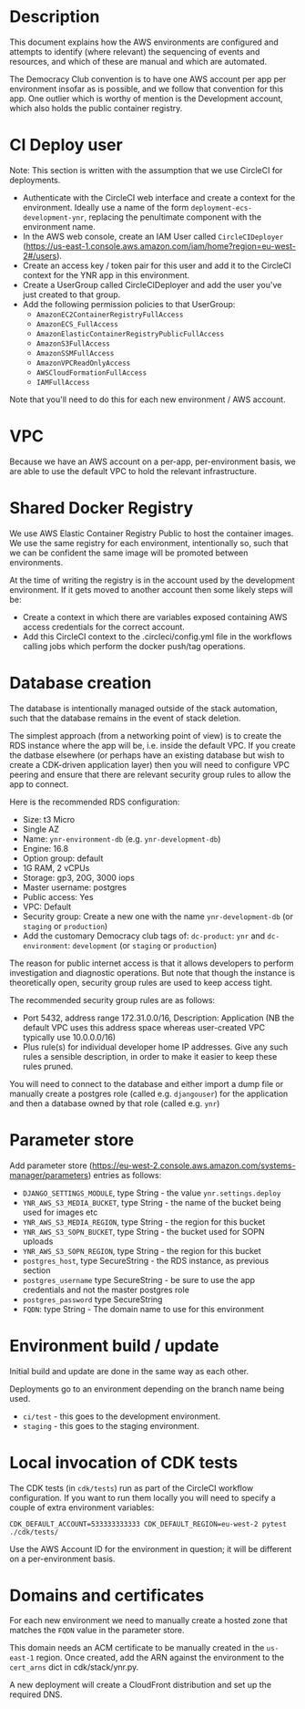 # Description

This document explains how the AWS environments are configured and attempts to
identify (where relevant) the sequencing of events and resources, and which of
these are manual and which are automated.

The Democracy Club convention is to have one AWS account per app per
environment insofar as is possible, and we follow that convention for this app.
One outlier which is worthy of mention is the Development account, which also
holds the public container registry.

# CI Deploy user
Note: This section is written with the assumption that we use CircleCI for
deployments.

* Authenticate with the CircleCI web interface and create a context
for the environment. Ideally use a name of the form
`deployment-ecs-development-ynr`, replacing the penultimate component with the
environment name.
* In the AWS web console, create an IAM User called `CircleCIDeployer`
(https://us-east-1.console.aws.amazon.com/iam/home?region=eu-west-2#/users).
* Create an access key / token pair for this user and add it to the CircleCI
context for the YNR app in this environment.
* Create a UserGroup called CircleCIDeployer and add the user you've just
created to that group.
* Add the following permission policies to that UserGroup:
  * `AmazonEC2ContainerRegistryFullAccess`
  * `AmazonECS_FullAccess`
  * `AmazonElasticContainerRegistryPublicFullAccess`
  * `AmazonS3FullAccess`
  * `AmazonSSMFullAccess`
  * `AmazonVPCReadOnlyAccess`
  * `AWSCloudFormationFullAccess`
  * `IAMFullAccess`

Note that you'll need to do this for each new environment / AWS account.

# VPC

Because we have an AWS account on a per-app, per-environment basis, we are able
to use the default VPC to hold the relevant infrastructure.

# Shared Docker Registry

We use AWS Elastic Container Registry Public to host the container images. We
use the same registry for each environment, intentionally so, such that we can
be confident the same image will be promoted between environments.

At the time of writing the registry is in the account used by the development
environment. If it gets moved to another account then some likely steps will be:

* Create a context in which there are variables exposed containing AWS access credentials for the correct account.
* Add this CircleCI context to the .circleci/config.yml file in the workflows calling jobs which perform the docker push/tag operations.

# Database creation

The database is intentionally managed outside of the stack automation, such
that the database remains in the event of stack deletion.

The simplest approach (from a networking point of view) is to create the RDS
instance where the app will be, i.e. inside the default VPC.  If you create the
datbase elsewhere (or perhaps have an existing database but wish to create a
CDK-driven application layer) then you will need to configure VPC peering and
ensure that there are relevant security group rules to allow the app to connect.

Here is the recommended RDS configuration:
* Size: t3 Micro
* Single AZ
* Name: `ynr-environment-db` (e.g. `ynr-development-db`)
* Engine: 16.8
* Option group: default
* 1G RAM, 2 vCPUs
* Storage: gp3, 20G, 3000 iops
* Master username: postgres
* Public access: Yes
* VPC: Default
* Security group: Create a new one with the name `ynr-development-db` (or `staging` or `production`)
* Add the customary Democracy club tags of: `dc-product`: `ynr` and `dc-environment`: `development` (or `staging` or `production`)

The reason for public internet access is that it allows developers to perform
investigation and diagnostic operations. But note that though the instance is
theoretically open, security group rules are used to keep access tight.

The recommended security group rules are as follows:

* Port 5432, address range 172.31.0.0/16, Description: Application (NB the default VPC uses this address space whereas user-created VPC typically use 10.0.0.0/16)
* Plus rule(s) for individual developer home IP addresses. Give any such rules a sensible description, in order to make it easier to keep these rules pruned.

You will need to connect to the database and either import a dump file or
manually create a postgres role (called e.g. `djangouser`) for the application and then a database owned
by that role (called e.g. `ynr`)

# Parameter store

Add parameter store (https://eu-west-2.console.aws.amazon.com/systems-manager/parameters) entries as follows:

* `DJANGO_SETTINGS_MODULE`, type String - the value `ynr.settings.deploy`
* `YNR_AWS_S3_MEDIA_BUCKET`, type String - the name of the bucket being used for images etc
* `YNR_AWS_S3_MEDIA_REGION`, type String - the region for this bucket
* `YNR_AWS_S3_SOPN_BUCKET`, type String - the bucket used for SOPN uploads
* `YNR_AWS_S3_SOPN_REGION`, type String - the region for this bucket
* `postgres_host`, type SecureString - the RDS instance, as previous section
* `postgres_username` type SecureString - be sure to use the app credentials and not the master postgres role
* `postgres_password` type SecureString
* `FQDN`: type String - The domain name to use for this environment

# Environment build / update

Initial build and update are done in the same way as each other.

Deployments go to an environment depending on the branch name being used.

* `ci/test` - this goes to the development environment.
* `staging` - this goes to the staging environment.

# Local invocation of CDK tests

The CDK tests (in `cdk/tests`) run as part of the CircleCI workflow
configuration. If you want to run them locally you will need to specify a
couple of extra environment variables:

`CDK_DEFAULT_ACCOUNT=533333333333 CDK_DEFAULT_REGION=eu-west-2 pytest ./cdk/tests/`

Use the AWS Account ID for the environment in question; it will be different on
a per-environment basis.


# Domains and certificates 

For each new environment we need to manually create a hosted zone that 
matches the `FQDN` value in the parameter store. 

This domain needs an ACM certificate to be manually created in the `us-east-1` 
region. Once created, add the ARN against the environment to the `cert_arns` 
dict in cdk/stack/ynr.py.

A new deployment will create a CloudFront distribution and set up the 
required DNS. 
